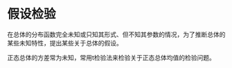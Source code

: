 

# 假设检验

在总体的分布函数完全未知或只知其形式、但不知其参数的情况，为了推断总体的某些未知特性，提出某些关于总体的假设。

正态总体的方差常为未知，常用t检验法来检验关于正态总体均值的检验问题。